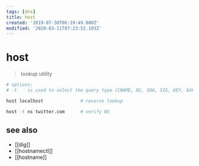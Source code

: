 ```yaml
---
tags: [dns]
title: host
created: '2019-07-30T06:19:49.080Z'
modified: '2020-03-11T07:23:52.103Z'
---
```


# host

>lookup utility

```sh
# options:
# -t    is used to select the query type (CNAME, NS, SOA, SIG, KEY, AXFR,..)

host localhost              # reverse lookup

host -t ns twitter.com      # verify NS
```

## see also
- [[dig]]
- [[hostnamectl]]
- [[hostname]]
